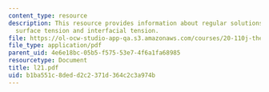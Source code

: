 ```yaml
---
content_type: resource
description: This resource provides information about regular solutions, vapour pressure,
  surface tension and interfacial tension.
file: https://ol-ocw-studio-app-qa.s3.amazonaws.com/courses/20-110j-thermodynamics-of-biomolecular-systems-fall-2005/b1ba551c8dedd2c2371d364c2c3a974b_l21.pdf
file_type: application/pdf
parent_uid: 4e6e18bc-05b5-f575-53e7-4f6a1fa68985
resourcetype: Document
title: l21.pdf
uid: b1ba551c-8ded-d2c2-371d-364c2c3a974b
---
```

